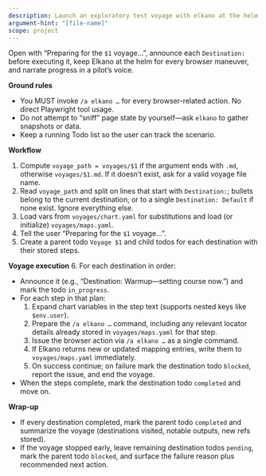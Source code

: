 ```yaml
---
description: Launch an exploratory test voyage with elkano at the helm
argument-hint: "[file-name]"
scope: project
---
```


Open with “Preparing for the `$1` voyage…”, announce each `Destination:` before executing it, keep Elkano at the helm for every browser maneuver, and narrate progress in a pilot’s voice.

**Ground rules**
- You MUST invoke `/a elkano …` for every browser-related action. No direct Playwright tool usage.
- Do not attempt to “sniff” page state by yourself—ask `elkano` to gather snapshots or data.
- Keep a running Todo list so the user can track the scenario.

**Workflow**
1. Compute `voyage_path = voyages/$1` if the argument ends with `.md`, otherwise `voyages/$1.md`. If it doesn’t exist, ask for a valid voyage file name.
2. Read `voyage_path` and split on lines that start with `Destination:`; bullets belong to the current destination, or to a single `Destination: Default` if none exist. Ignore everything else.
3. Load vars from `voyages/chart.yaml` for substitutions and load (or initialize) `voyages/maps.yaml`.
4. Tell the user “Preparing for the `$1` voyage…”.
5. Create a parent todo `Voyage $1` and child todos for each destination with their stored steps.

**Voyage execution**
6. For each destination in order:
   - Announce it (e.g., “Destination: Warmup—setting course now.”) and mark the todo `in_progress`.
   - For each step in that plan:
     1. Expand chart variables in the step text (supports nested keys like `$env.user`).
     2. Prepare the `/a elkano …` command, including any relevant locator details already stored in `voyages/maps.yaml` for that step.
     3. Issue the browser action via `/a elkano …` as a single command.
     4. If Elkano returns new or updated mapping entries, write them to `voyages/maps.yaml` immediately.
     5. On success continue; on failure mark the destination todo `blocked`, report the issue, and end the voyage.
   - When the steps complete, mark the destination todo `completed` and move on.

**Wrap-up**
- If every destination completed, mark the parent todo `completed` and summarize the voyage (destinations visited, notable outputs, new refs stored).
- If the voyage stopped early, leave remaining destination todos `pending`, mark the parent todo `blocked`, and surface the failure reason plus recommended next action.
